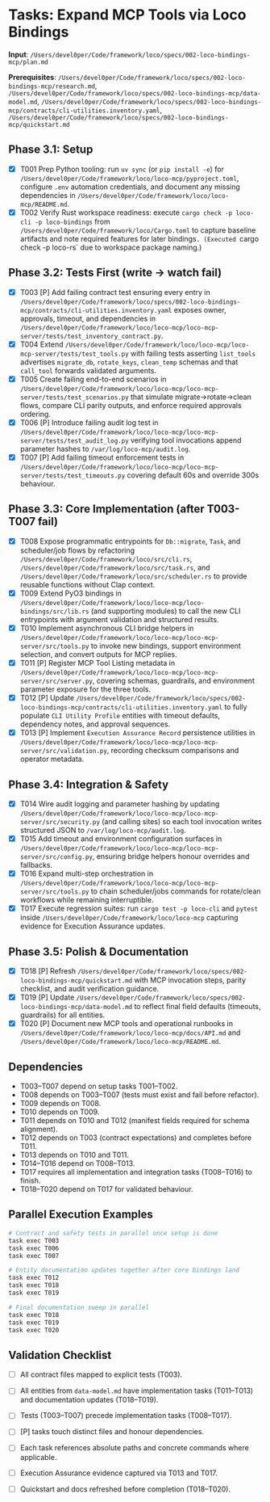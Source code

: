 # Tasks: Expand MCP Tools via Loco Bindings

**Input**: `/Users/devel0per/Code/framework/loco/specs/002-loco-bindings-mcp/plan.md`

**Prerequisites**: `/Users/devel0per/Code/framework/loco/specs/002-loco-bindings-mcp/research.md`, `/Users/devel0per/Code/framework/loco/specs/002-loco-bindings-mcp/data-model.md`, `/Users/devel0per/Code/framework/loco/specs/002-loco-bindings-mcp/contracts/cli-utilities.inventory.yaml`, `/Users/devel0per/Code/framework/loco/specs/002-loco-bindings-mcp/quickstart.md`

## Phase 3.1: Setup
- [X] T001 Prep Python tooling: run `uv sync` (or `pip install -e`) for `/Users/devel0per/Code/framework/loco/loco-mcp/pyproject.toml`, configure `.env` automation credentials, and document any missing dependencies in `/Users/devel0per/Code/framework/loco/loco-mcp/README.md`.
- [X] T002 Verify Rust workspace readiness: execute `cargo check -p loco-cli -p loco-bindings` from `/Users/devel0per/Code/framework/loco/Cargo.toml` to capture baseline artifacts and note required features for later bindings`. (Executed `cargo check -p loco-rs` due to workspace package naming.)

## Phase 3.2: Tests First (write → watch fail)
- [X] T003 [P] Add failing contract test ensuring every entry in `/Users/devel0per/Code/framework/loco/specs/002-loco-bindings-mcp/contracts/cli-utilities.inventory.yaml` exposes owner, approvals, timeout, and dependencies in `/Users/devel0per/Code/framework/loco/loco-mcp/loco-mcp-server/tests/test_inventory_contract.py`.
- [X] T004 Extend `/Users/devel0per/Code/framework/loco/loco-mcp/loco-mcp-server/tests/test_tools.py` with failing tests asserting `list_tools` advertises `migrate_db`, `rotate_keys`, `clean_temp` schemas and that `call_tool` forwards validated arguments.
- [X] T005 Create failing end-to-end scenarios in `/Users/devel0per/Code/framework/loco/loco-mcp/loco-mcp-server/tests/test_scenarios.py` that simulate migrate→rotate→clean flows, compare CLI parity outputs, and enforce required approvals ordering.
- [X] T006 [P] Introduce failing audit log test in `/Users/devel0per/Code/framework/loco/loco-mcp/loco-mcp-server/tests/test_audit_log.py` verifying tool invocations append parameter hashes to `/var/log/loco-mcp/audit.log`.
- [X] T007 [P] Add failing timeout enforcement tests in `/Users/devel0per/Code/framework/loco/loco-mcp/loco-mcp-server/tests/test_timeouts.py` covering default 60s and override 300s behaviour.

## Phase 3.3: Core Implementation (after T003-T007 fail)
- [X] T008 Expose programmatic entrypoints for `Db::migrate`, `Task`, and scheduler/job flows by refactoring `/Users/devel0per/Code/framework/loco/src/cli.rs`, `/Users/devel0per/Code/framework/loco/src/task.rs`, and `/Users/devel0per/Code/framework/loco/src/scheduler.rs` to provide reusable functions without Clap context.
- [X] T009 Extend PyO3 bindings in `/Users/devel0per/Code/framework/loco/loco-mcp/loco-bindings/src/lib.rs` (and supporting modules) to call the new CLI entrypoints with argument validation and structured results.
- [X] T010 Implement asynchronous CLI bridge helpers in `/Users/devel0per/Code/framework/loco/loco-mcp/loco-mcp-server/src/tools.py` to invoke new bindings, support environment selection, and convert outputs for MCP replies.
- [X] T011 [P] Register MCP Tool Listing metadata in `/Users/devel0per/Code/framework/loco/loco-mcp/loco-mcp-server/src/server.py`, covering schemas, guardrails, and environment parameter exposure for the three tools.
- [X] T012 [P] Update `/Users/devel0per/Code/framework/loco/specs/002-loco-bindings-mcp/contracts/cli-utilities.inventory.yaml` to fully populate `CLI Utility Profile` entities with timeout defaults, dependency notes, and approval sequences.
- [X] T013 [P] Implement `Execution Assurance Record` persistence utilities in `/Users/devel0per/Code/framework/loco/loco-mcp/loco-mcp-server/src/validation.py`, recording checksum comparisons and operator metadata.

## Phase 3.4: Integration & Safety
- [X] T014 Wire audit logging and parameter hashing by updating `/Users/devel0per/Code/framework/loco/loco-mcp/loco-mcp-server/src/security.py` (and calling sites) so each tool invocation writes structured JSON to `/var/log/loco-mcp/audit.log`.
- [X] T015 Add timeout and environment configuration surfaces in `/Users/devel0per/Code/framework/loco/loco-mcp/loco-mcp-server/src/config.py`, ensuring bridge helpers honour overrides and fallbacks.
- [X] T016 Expand multi-step orchestration in `/Users/devel0per/Code/framework/loco/loco-mcp/loco-mcp-server/src/tools.py` to chain scheduler/jobs commands for rotate/clean workflows while remaining interruptible.
- [X] T017 Execute regression suites: run `cargo test -p loco-cli` and `pytest` inside `/Users/devel0per/Code/framework/loco/loco-mcp` capturing evidence for Execution Assurance updates.

## Phase 3.5: Polish & Documentation
- [X] T018 [P] Refresh `/Users/devel0per/Code/framework/loco/specs/002-loco-bindings-mcp/quickstart.md` with MCP invocation steps, parity checklist, and audit verification guidance.
- [X] T019 [P] Update `/Users/devel0per/Code/framework/loco/specs/002-loco-bindings-mcp/data-model.md` to reflect final field defaults (timeouts, guardrails) for all entities.
- [X] T020 [P] Document new MCP tools and operational runbooks in `/Users/devel0per/Code/framework/loco/loco-mcp/docs/API.md` and `/Users/devel0per/Code/framework/loco/loco-mcp/README.md`.

## Dependencies
- T003–T007 depend on setup tasks T001–T002.
- T008 depends on T003–T007 (tests must exist and fail before refactor).
- T009 depends on T008.
- T010 depends on T009.
- T011 depends on T010 and T012 (manifest fields required for schema alignment).
- T012 depends on T003 (contract expectations) and completes before T011.
- T013 depends on T010 and T011.
- T014–T016 depend on T008–T013.
- T017 requires all implementation and integration tasks (T008–T016) to finish.
- T018–T020 depend on T017 for validated behaviour.

## Parallel Execution Examples
```bash
# Contract and safety tests in parallel once setup is done
task exec T003
task exec T006
task exec T007

# Entity documentation updates together after core bindings land
task exec T012
task exec T018
task exec T019

# Final documentation sweep in parallel
task exec T018
task exec T019
task exec T020
```

## Validation Checklist
- [ ] All contract files mapped to explicit tests (T003).
- [ ] All entities from `data-model.md` have implementation tasks (T011–T013) and documentation updates (T018–T019).
- [ ] Tests (T003–T007) precede implementation tasks (T008–T017).
- [ ] [P] tasks touch distinct files and honour dependencies.
- [ ] Each task references absolute paths and concrete commands where applicable.
- [ ] Execution Assurance evidence captured via T013 and T017.
- [ ] Quickstart and docs refreshed before completion (T018–T020).

